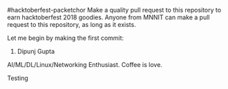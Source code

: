 #hacktoberfest-packetchor
Make a quality pull request to this repository to earn hacktoberfest 2018 goodies.
Anyone from MNNIT can make a pull request to this repository, as long as it exists.

Let me begin by making the first commit:

1. Dipunj Gupta

AI/ML/DL/Linux/Networking Enthusiast. Coffee is love.

Testing
